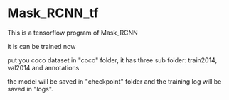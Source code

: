 # Mask_RCNN_tf
This is a tensorflow program of Mask_RCNN

it is can be trained now

put you coco dataset in "coco" folder, it has three sub folder: train2014, val2014 and annotations

the model will be saved in "checkpoint" folder and the training log will be saved in "logs".
